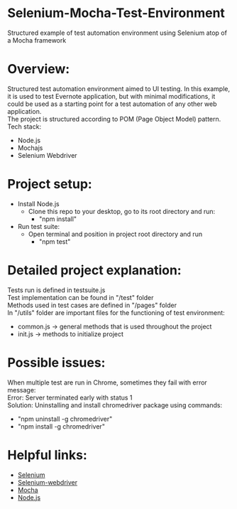 # Selenium-Mocha-Test-Environment
Structured example of test automation environment using Selenium atop of a Mocha framework 


# Overview:
Structured test automation environment aimed to UI testing. In this example, it is used to test Evernote application,
but with minimal modifications, it could be used as a starting point for a test automation of any other web application.<br />
The project is structured according to POM (Page Object Model) pattern.<br />
Tech stack:
- Node.js
- Mochajs
- Selenium Webdriver<br />

# Project setup:
- Install Node.js
	- Clone this repo to your desktop, go to its root directory and run:
		- "npm install"
- Run test suite:
	- Open terminal and position in project root directory and run 
		- "npm test"

# Detailed project explanation:
Tests run is defined in testsuite.js<br />
Test implementation can be found in "/test" folder<br />
Methods used in test cases are defined in "/pages" folder<br />
In "/utils" folder are important files for the functioning of test environment:<br />
- common.js -> general methods that is used throughout the project<br />
- init.js -> methods to initialize project<br />
  
# Possible issues:
When multiple test are run in Chrome, sometimes they fail with error message:<br />
Error: Server terminated early with status 1<br />
Solution: Uninstalling and install chromedriver package using commands:<br />
- "npm uninstall -g chromedriver"<br />
- "npm install -g chromedriver"<br />
  
# Helpful links:
* [Selenium](https://www.selenium.dev/documentation/overview/)
* [Selenium-webdriver](https://www.selenium.dev/selenium/docs/api/javascript/index.html)
* [Mocha](https://mochajs.org/)
* [Node.js](https://nodejs.org/en/docs/)
